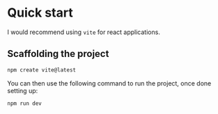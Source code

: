 # Quick start

I would recommend using `vite` for react applications.

## Scaffolding the project

```bash
npm create vite@latest
```

You can then use the following command to run the project, once done setting up:

```bash
npm run dev
```
